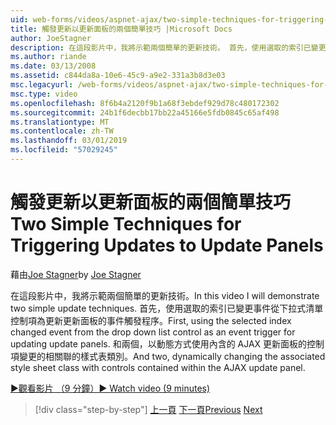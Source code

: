 ```yaml
---
uid: web-forms/videos/aspnet-ajax/two-simple-techniques-for-triggering-updates-to-update-panels
title: 觸發更新以更新面板的兩個簡單技巧 |Microsoft Docs
author: JoeStagner
description: 在這段影片中，我將示範兩個簡單的更新技術。 首先，使用選取的索引已變更事件從下拉式清單控制項為事件三角函數...
ms.author: riande
ms.date: 03/13/2008
ms.assetid: c844da8a-10e6-45c9-a9e2-331a3b8d3e03
msc.legacyurl: /web-forms/videos/aspnet-ajax/two-simple-techniques-for-triggering-updates-to-update-panels
msc.type: video
ms.openlocfilehash: 8f6b4a2120f9b1a68f3ebdef929d78c480172302
ms.sourcegitcommit: 24b1f6decbb17bb22a45166e5fdb0845c65af498
ms.translationtype: MT
ms.contentlocale: zh-TW
ms.lasthandoff: 03/01/2019
ms.locfileid: "57029245"
---
```

<a name="two-simple-techniques-for-triggering-updates-to-update-panels"></a><span data-ttu-id="d4be9-104">觸發更新以更新面板的兩個簡單技巧</span><span class="sxs-lookup"><span data-stu-id="d4be9-104">Two Simple Techniques for Triggering Updates to Update Panels</span></span>
====================
<span data-ttu-id="d4be9-105">藉由[Joe Stagner](https://github.com/JoeStagner)</span><span class="sxs-lookup"><span data-stu-id="d4be9-105">by [Joe Stagner](https://github.com/JoeStagner)</span></span>

<span data-ttu-id="d4be9-106">在這段影片中，我將示範兩個簡單的更新技術。</span><span class="sxs-lookup"><span data-stu-id="d4be9-106">In this video I will demonstrate two simple update techniques.</span></span> <span data-ttu-id="d4be9-107">首先，使用選取的索引已變更事件從下拉式清單控制項為更新更新面板的事件觸發程序。</span><span class="sxs-lookup"><span data-stu-id="d4be9-107">First, using the selected index changed event from the drop down list control as an event trigger for updating update panels.</span></span> <span data-ttu-id="d4be9-108">和兩個，以動態方式使用內含的 AJAX 更新面板的控制項變更的相關聯的樣式表類別。</span><span class="sxs-lookup"><span data-stu-id="d4be9-108">And two, dynamically changing the associated style sheet class with controls contained within the AJAX update panel.</span></span>

[<span data-ttu-id="d4be9-109">&#9654;觀看影片 （9 分鐘）</span><span class="sxs-lookup"><span data-stu-id="d4be9-109">&#9654; Watch video (9 minutes)</span></span>](https://channel9.msdn.com/Blogs/ASP-NET-Site-Videos/two-simple-techniques-for-triggering-updates-to-update-panels)

> [!div class="step-by-step"]
> <span data-ttu-id="d4be9-110">[上一頁](how-do-i-retrieve-values-from-server-side-ajax-controls.md)
> [下一頁](use-aspnet-ajax-cascading-drop-down-control-to-access-a-database.md)</span><span class="sxs-lookup"><span data-stu-id="d4be9-110">[Previous](how-do-i-retrieve-values-from-server-side-ajax-controls.md)
[Next](use-aspnet-ajax-cascading-drop-down-control-to-access-a-database.md)</span></span>
